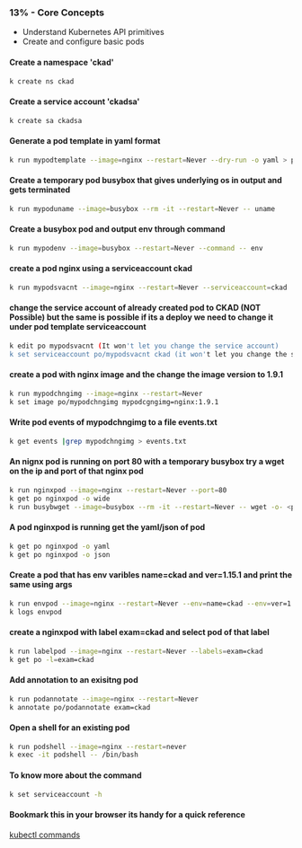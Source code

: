 ### 13% - Core Concepts
* Understand Kubernetes API primitives
* Create and configure basic pods

#### Create a namespace 'ckad'
```bash
k create ns ckad
```
#### Create a service account 'ckadsa' 
```bash
k create sa ckadsa
```
#### Generate a pod template in yaml format
```bash
k run mypodtemplate --image=nginx --restart=Never --dry-run -o yaml > pod.yaml
```
#### Create a temporary pod busybox that gives underlying os in output and gets terminated
```bash
k run mypoduname --image=busybox --rm -it --restart=Never -- uname
```
#### Create a busybox pod and output env through command
```bash
k run mypodenv --image=busybox --restart=Never --command -- env  
```
#### create a pod nginx using a serviceaccount ckad
```bash
k run mypodsvacnt --image=nginx --restart=Never --serviceaccount=ckad 
```
#### change the service account of already created pod to CKAD  (NOT Possible) but the same is possible if its a deploy we need to change it under pod template serviceaccount
```bash
k edit po mypodsvacnt (It won't let you change the service account)
k set serviceaccount po/mypodsvacnt ckad (it won't let you change the service account)
```
#### create a pod with nginx image and the change the image version to 1.9.1
```bash
k run mypodchngimg --image=nginx --restart=Never 
k set image po/mypodchngimg mypodcgngimg=nginx:1.9.1
```
#### Write pod events of mypodchngimg to a file events.txt 
```bash
k get events |grep mypodchngimg > events.txt
```
#### An nignx pod is running on port 80 with a temporary busybox try a wget on the ip and port of that nginx pod 
```bash
k run nginxpod --image=nginx --restart=Never --port=80 
k get po nginxpod -o wide 
k run busybwget --image=busybox --rm -it --restart=Never -- wget -o- <podip>:80

```
#### A pod nginxpod is running get the yaml/json of pod
```bash
k get po nginxpod -o yaml 
k get po nginxpod -o json
``` 
#### Create a pod that has env varibles name=ckad and ver=1.15.1 and print the same using args 
```bash
k run envpod --image=nginx --restart=Never --env=name=ckad --env=ver=1.15.1 -- env
k logs envpod
```
#### create a nginxpod with label exam=ckad and select pod of that label 
```bash
k run labelpod --image=nginx --restart=Never --labels=exam=ckad
k get po -l=exam=ckad 
```
#### Add annotation to an exisitng pod 
```bash
k run podannotate --image=nginx --restart=Never 
k annotate po/podannotate exam=ckad
```
#### Open a shell for an existing pod 
```bash
k run podshell --image=nginx --restart=never
k exec -it podshell -- /bin/bash 
```
#### To know more about the command 
```bash
k set serviceaccount -h 
```
#### Bookmark this in your browser its handy for a quick reference 
[kubectl commands](https://kubernetes.io/docs/reference/generated/kubectl/kubectl-commands)

